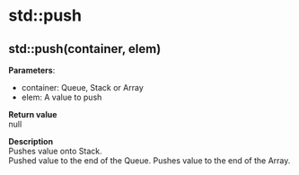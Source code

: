 # std::push

## std::push(container, elem)
**Parameters**:  
* container: Queue, Stack or Array
* elem: A value to push

**Return value**  
null  

**Description**  
Pushes value onto Stack.  
Pushed value to the end of the Queue.
Pushes value to the end of the Array.